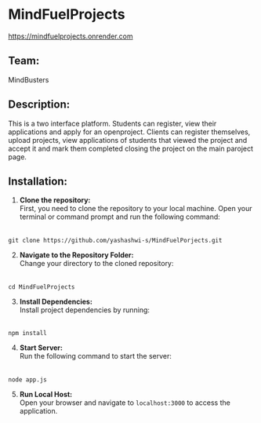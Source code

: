 # MindFuelProjects
https://mindfuelprojects.onrender.com

## Team:
MindBusters

## Description:
This is a two interface platform. Students can register, view their applications and apply for an openproject. Clients can register themselves, upload projects, view applications of students that viewed the project and accept it and mark them completed closing the project on the main paroject page.

## Installation:

1. **Clone the repository:**  
   First, you need to clone the repository to your local machine. Open your terminal or command prompt and run the following command:

######
    git clone https://github.com/yashashwi-s/MindFuelPorjects.git

2. **Navigate to the Repository Folder:**  
Change your directory to the cloned repository:

######
    cd MindFuelProjects

3. **Install Dependencies:**  
Install project dependencies by running:

######
    npm install


4. **Start Server:**  
Run the following command to start the server:

######
    node app.js


5. **Run Local Host:**  
Open your browser and navigate to `localhost:3000` to access the application.
